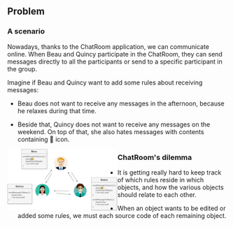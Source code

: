 ## **Problem**

### A scenario

Nowadays, thanks to the ChatRoom application, we can communicate online. When Beau and Quincy participate in the ChatRoom, they can send messages directly to all the participants or send to a specific participant in the group.

Imagine if Beau and Quincy want to add some rules about receiving messages:
- Beau does not want to receive any messages in the afternoon, because he relaxes during that time.

- Beside that, Quincy does not want to receive any messages on the weekend. On top of that, she also hates messages with contents containing 🙂 icon.

[<img width="50%" align="left" src="./../assets/img/00_Problem.png"/>](#)
<!-- [<img align="right" width="50%" src="./../assets/img/00_Problem.png"/>](#) -->

### ChatRoom's dilemma 

- It is getting really hard to keep track of which rules reside in which objects, and how the various objects should relate to each other. 
  
- When an object wants to be edited or added some rules, we must each source code of each remaining object.

<br/>
<br/>

<!-- [Next chapter](./P01_Introduction.md "Introduction") -->
<!-- [<p width="20px" align="left">Next chapter</p>][./P01_Introduction.md "Introduction"] -->
<!-- [<p align="left">Next chapter</p>](./P01_Introduction.md "Introduction") -->
